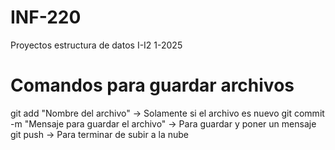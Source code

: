 # INF-220
Proyectos estructura de datos I-I2 1-2025

# Comandos para guardar archivos

git add "Nombre del archivo" -> Solamente si el archivo es nuevo
git commit -m "Mensaje para guardar el archivo" -> Para guardar y poner un mensaje
git push -> Para terminar de subir a la nube
